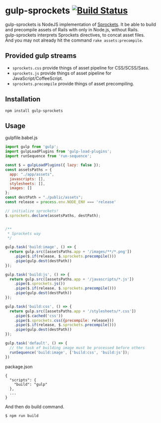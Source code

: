 # gulp-sprockets [![Build Status](https://travis-ci.org/waka/gulp-sprockets.svg?branch=master)](https://travis-ci.org/waka/gulp-sprockets)


gulp-sprockets is NodeJS implementation of [Sprockets](https://github.com/sstephenson/sprockets). 
It be able to build and precompile assets of Rails with only in Node.js, without Rails.  
gulp-sprockets interprets Sprockets directives, to concat asset files.  
And you may not already hit the command `rake assets:precompile`.

## Provided gulp streams

- `sprockets.css` provide things of asset pipeline for CSS/SCSS/Sass.
- `sprockets.js` provide things of asset pipeline for JavaScript/CoffeeScript.
- `sprockets.precompile` provide things of asset precompiling.

## Installation

```
npm install gulp-sprockets
```

## Usage

gulpfile.babel.js

```js
import gulp from 'gulp';
import gulpLoadPlugins from 'gulp-load-plugins';
import runSequence from 'run-sequence';

const $ = gulpLoadPlugins({ lazy: false });
const assetsPaths = {
  app: "./app/assets",
  javascripts: [],
  stylesheets: [],
  images: []
};
const destPath = "./public/assets";
const release = process.env.NODE_ENV === 'release'

// initialize sprockets!
$.sprockets.declare(assetsPaths, destPath);


/**
 * Sprockets way
 */

gulp.task('build:image', () => {
  return gulp.src([assetsPaths.app + '/images/**/*.png'])
    .pipe($.if(release, $.sprockets.precompile()))
    .pipe(gulp.dest(destPath))
});

gulp.task('build:js', () => {
  return gulp.src([assetsPaths.app + '/javascripts/*.js'])
    .pipe($.sprockets.js())
    .pipe($.if(release, $.sprockets.precompile()))
    .pipe(gulp.dest(destPath))
});

gulp.task('build:css', () => {
  return gulp.src([assetsPaths.app + '/stylesheets/*.css'])
    .pipe($.cached('css'))
    .pipe($.sprockets.css({precompile: release}))
    .pipe($.if(release, $.sprockets.precompile()))
    .pipe(gulp.dest(destPath))
});

gulp.task('default', () => {
  // the task of building image must be processed before others
  runSequence('build:image', ['build:css', 'build:js']);
})

```

package.json

```
{
  "scripts": {
    "build": "gulp"
  },
  ...
}
```

And then do build command.

```
$ npm run build
```
